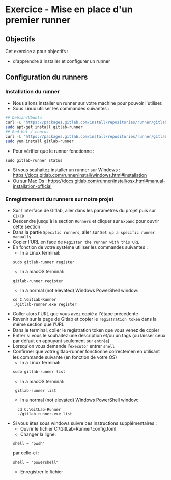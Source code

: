# Exercice  - Mise en place d'un premier runner 

## Objectifs

Cet exercice a pour objectifs :
* d'apprendre à installer et configurer un runner

## Configuration du runners

### Installation du runner 
* Nous allons installer un runner sur votre machine pour pouvoir l'utiliser.
* Sous Linux utiliser les commandes suivantes : 
```sh
## Debian/Ubuntu
curl -L "https://packages.gitlab.com/install/repositories/runner/gitlab-runner/script.deb.sh" | sudo bash
sudo apt-get install gitlab-runner
## Red Hat / centos
curl -L "https://packages.gitlab.com/install/repositories/runner/gitlab-runner/script.rpm.sh" | sudo bash
sudo yum install gitlab-runner
```
* Pour vérifier que le runner fonctionne : 
```
sudo gitlab-runner status
```
* Si vous souhaitez installer un runner sur Windows : https://docs.gitlab.com/runner/install/windows.html#installation 
* Ou sur Mac Os : https://docs.gitlab.com/runner/install/osx.html#manual-installation-official

### Enregistrement du runners sur notre projet
* Sur l'interface de Gitlab, aller dans les paramètres du projet puis sur `CI/CD`
* Descendre jusqu'à la section `Runners` et cliquer sur `Expand` pour ouvrir cette section
* Dans la partie `Specific runners`, aller sur `Set up a specific runner manually`
* Copier l'URL en face de `Register the runner with this URL`
* En fonction de votre système utiliser les commandes suivantes : 
    * In a Linux terminal:
    ```
    sudo gitlab-runner register
    ```
    * In a macOS terminal:
    ```
    gitlab-runner register
    ```
    * In a normal (not elevated) Windows PowerShell window:
    ```
    cd C:\GitLab-Runner
    ./gitlab-runner.exe register
    ```
* Coller alors l'URL que vous avez copié à l'étape précédente
* Revenir sur la page de Gitlab et copier le `registration token` dans la même section que l'URL
* Dans le terminal, coller le registration token que vous venez de copier
* Entrer si vous le souhaitez une description et/ou un tags (ou laisser ceux par défaut en appuyant seulement sur `entrée`)
* Lorsqu'on vous demande l'`executor` entrer `shell`
* Confirmer que votre gitlab-runner fonctionne correctemen en utilisant les commande suivante (en fonction de votre OS)
    * In a Linux terminal:
    ```
    sudo gitlab-runner list
    ```
    * In a macOS terminal:
    ```
     gitlab-runner list
    ```
    * In a normal (not elevated) Windows PowerShell window:
    ```
      cd C:\GitLab-Runner
      ./gitlab-runner.exe list
    ```
* Si vous êtes sous windows suivre ces instructions supplémentaires : 
    * Ouvrir le fichier C:\GitLab-Runner\config.toml.
    * Changer la ligne:
    ```
    shell = "pwsh"
    ```
    par celle-ci : 
    ```
    shell = "powershell"
    ```
    * Enregistrer le fichier

